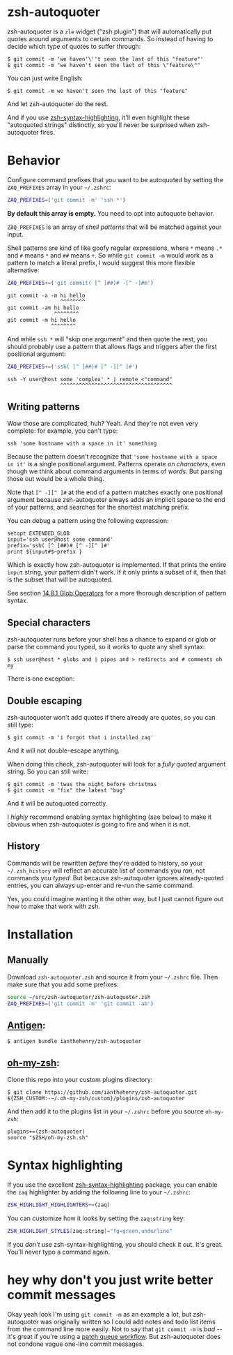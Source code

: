 # zsh-autoquoter

zsh-autoquoter is a `zle` widget ("zsh plugin") that will automatically put quotes around arguments to certain commands. So instead of having to decide which type of quotes to suffer through:

```
$ git commit -m 'we haven'\''t seen the last of this "feature"'
$ git commit -m "we haven't seen the last of this \"feature\""
```

You can just write English:

```
$ git commit -m we haven't seen the last of this "feature"
```

And let zsh-autoquoter do the rest.

And if you use [zsh-syntax-highlighting](https://github.com/zsh-users/zsh-syntax-highlighting), it'll even highlight these "autoquoted strings" distinctly, so you'll never be surprised when zsh-autoquoter fires.

# Behavior

Configure command prefixes that you want to be autoquoted by setting the `ZAQ_PREFIXES` array in your `~/.zshrc`:

```zsh
ZAQ_PREFIXES=('git commit -m' 'ssh *')
```

**By default this array is empty.** You need to opt into autoquote behavior.

`ZAQ_PREFIXES` is an array of *shell patterns* that will be matched against your input.

Shell patterns are kind of like goofy regular expressions, where `*` means `.*` and `#` means `*` and `##` means `+`. So while `git commit -m` would work as a pattern to match a literal prefix, I would suggest this more flexible alternative:

```zsh
ZAQ_PREFIXES+=('git commit( [^ ]##)# -[^ -]#m')
```

```
git commit -a -m hi hello
                 ^^^^^^^^
git commit -am hi hello
               ^^^^^^^^
git commit -m hi hello
              ^^^^^^^^
```

And while `ssh *` will "skip one argument" and then quote the rest, you should probably use a pattern that allows flags and triggers after the first positional argument:

```zsh
ZAQ_PREFIXES+=('ssh( [^ ]##)# [^ -][^ ]#')
```

```
ssh -Y user@host some 'complex' * | remote <"command"
                 ^^^^^^^^^^^^^^^^^^^^^^^^^^^^^^^^^^^^
```

## Writing patterns

Wow those are complicated, huh? Yeah. And they're not even very complete: for example, you can't type:

    ssh 'some hostname with a space in it' something

Because the pattern doesn't recognize that `'some hostname with a space in it'` is a single positional argument. Patterns operate on *characters*, even though we think about command arguments in terms of *words*. But parsing those out would be a whole thing.

Note that `[^ -][^ ]#` at the end of a pattern matches exactly one positional argument because zsh-autoquoter always adds an implicit space to the end of your patterns, and searches for the shortest matching prefix.

You can debug a pattern using the following expression:

    setopt EXTENDED_GLOB
    input='ssh user@host some command'
    prefix='ssh( [^ ]##)# [^ -][^ ]#'
    print ${input#$~prefix }

Which is exactly how zsh-autoquoter is implemented. If that prints the entire `input` string, your pattern didn't work. If it only prints a subset of it, then that is the subset that will be autoquoted.

See section [14.8.1 Glob Operators](https://zsh.sourceforge.io/Doc/Release/Expansion.html#Glob-Operators) for a more thorough description of pattern syntax.

## Special characters

zsh-autoquoter runs before your shell has a chance to expand or glob or parse the command you typed, so it works to quote any shell syntax:

```
$ ssh user@host * globs and | pipes and > redirects and # comments oh my
```

There is one exception:

## Double escaping

zsh-autoquoter won't add quotes if there already are quotes, so you can still type:

```
$ git commit -m 'i forgot that i installed zaq'
```

And it will not double-escape anything.

When doing this check, zsh-autoquoter will look for a *fully quoted* argument string. So you can still write:

```
$ git commit -m 'twas the night before christmas
$ git commit -m "fix" the latest "bug"
```

And it will be autoquoted correctly.

I *highly* recommend enabling syntax highlighting (see below) to make it obvious when zsh-autoquoter is going to fire and when it is not.

## History

Commands will be rewritten *before* they're added to history, so your `~/.zsh_history` will reflect an accurate list of commands you *ran*, not commands you *typed*. But because zsh-autoquoter ignores already-quoted entries, you can always up-enter and re-run the same command.

Yes, you could imagine wanting it the other way, but I just cannot figure out how to make that work with zsh.

# Installation

## Manually

Download `zsh-autoquoter.zsh` and source it from your `~/.zshrc` file. Then make sure that you add some prefixes:

```zsh
source ~/src/zsh-autoquoter/zsh-autoquoter.zsh
ZAQ_PREFIXES=('git commit -m' 'git commit -am')
```

## [Antigen](https://github.com/zsh-users/antigen):

```
$ antigen bundle ianthehenry/zsh-autoquoter
```

## [oh-my-zsh](https://github.com/ohmyzsh/ohmyzsh):

Clone this repo into your custom plugins directory:

```
$ git clone https://github.com/ianthehenry/zsh-autoquoter.git ${ZSH_CUSTOM:-~/.oh-my-zsh/custom}/plugins/zsh-autoquoter
```

And then add it to the plugins list in your `~/.zshrc` before you source `oh-my-zsh`:

```
plugins+=(zsh-autoquoter)
source "$ZSH/oh-my-zsh.sh"
```

# Syntax highlighting

If you use the excellent [zsh-syntax-highlighting](https://github.com/zsh-users/zsh-syntax-highlighting) package, you can enable the `zaq` highlighter by adding the following line to your `~/.zshrc`:

```zsh
ZSH_HIGHLIGHT_HIGHLIGHTERS+=(zaq)
```

You can customize how it looks by setting the `zaq:string` key:

```zsh
ZSH_HIGHLIGHT_STYLES[zaq:string]="fg=green,underline"
```

If you *don't* use zsh-syntax-highlighting, you should check it out. It's great. You'll never typo a command again.

# hey why don't you just write better commit messages

Okay yeah look I'm using `git commit -m` as an example a lot, but zsh-autoquoter was originally written so I could add notes and todo list items from the command line more easily. Not to say that `git commit -m` is *bad* -- it's great if you're using a [patch queue workflow](https://github.com/mystor/git-revise). But zsh-autoquoter does not condone vague one-line commit messages.
